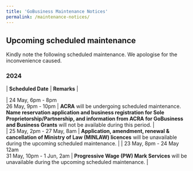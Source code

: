 ```yaml
---
title: 'GoBusiness Maintenance Notices'
permalink: /maintenance-notices/
---
```


## Upcoming scheduled maintenance

Kindly note the following scheduled maintenance. We apologise for the inconvenience caused.

### 2024 

| **Scheduled Date** | **Remarks** |  

| 24 May, 6pm - 8pm<br> 26 May, 9pm - 10pm | **ACRA** will be undergoing scheduled maintenance. **Name reservation application and business registration for Sole Proprietorship/Partnership, and information from ACRA for GoBusiness and Business Grants** will not be available during this period. |      
| 25 May, 2pm - 27 May, 8am | **Application, amendment, renewal & cancellation of Ministry of Law (MINLAW) licences** will be unavailable during the upcoming scheduled maintenance. | 
| 23 May, 8pm - 24 May 12am<br> 31 May, 10pm - 1 Jun, 2am | **Progressive Wage (PW) Mark Services** will be unavailable during the upcoming scheduled maintenance. | 

      



<script src="/jquery/jquery.min.js"></script> <script src="/jquery/resize-tables.js"></script>
